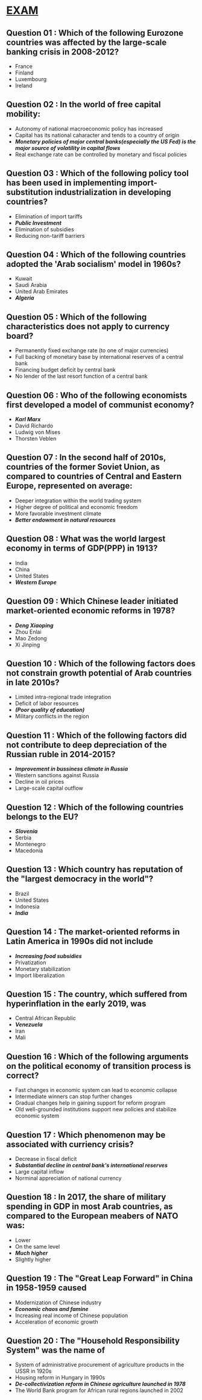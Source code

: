 # [EXAM](https://github.com/jinniryu/Economics-of-Transition-and-Emerging-Markets/blob/main/README.md#economics-of-transition-and-emerging-markets)

## Question 01 : Which of the following Eurozone countries was affected by the large-scale banking crisis in 2008-2012?
  - France
  - Finland
  - Luxembourg
  - Ireland

## Question 02 : In the world of free capital mobility:
  - Autonomy of national macroeconomic policy has increased
  - Capital has its national caharacter and tends to a country of origin
  - ***Monetary policies of major central banks(especially the US Fed) is the major source of volatility in capital flows***
  - Real exchange rate can be controlled by monetary and fiscal policies

## Question 03 : Which of the following policy tool has been used in implementing import-substitution industrialization in developing countries?
  - Elimination of import tariffs
  - ***Public lnvestment***
  - Elimination of subsidies
  - Reducing non-tariff barriers

## Question 04 : Which of the following countries adopted the 'Arab socialism' model in 1960s?
  - Kuwait
  - Saudi Arabia
  - United Arab Emirates
  - ***Algeria***

## Question 05 : Which of the following characteristics does not apply to currency board?
  - Permanently fixed exchange rate (to one of major currencies)
  - Full backing of monetary base by international reserves of a central bank
  - Financing budget deficit by central bank
  - No lender of the last resort function of a central bank

## Question 06 : Who of the following economists first developed a model of communist economy?
  - ***Karl Marx***
  - David Richardo
  - Ludwig von Mises
  - Thorsten Veblen

## Question 07 : In the second half of 2010s, countries of the former Soviet Union, as compared to countries of Central and Eastern Europe, represented on average:
  - Deeper integration within the world trading system
  - Higher degree of political and economic freedom
  - More favorable investment climate
  - ***Better endowment in natural resources***

## Question 08 : What was the world largest economy in terms of GDP(PPP) in 1913?
  - India
  - China
  - United States
  - ***Western Europe***

## Question 09 : Which Chinese leader initiated market-oriented economic reforms in 1978?
  - ***Deng Xiaoping***
  - Zhou Enlai
  - Mao Zedong
  - Xi Jinping

## Question 10 : Which of the following factors does not constrain growth potential of Arab countries in late 2010s?
  - Limited intra-regional trade integration
  - Deficit of labor resources
  - ***(Poor quality of education)***
  - Military conflicts in the region

## Question 11 : Which of the following factors did not contribute to deep depreciation of the Russian ruble in 2014-2015?
  - ***Improvement in bussiness climate in Russia***
  - Western sanctions against Russia
  - Decline in oil prices
  - Large-scale capital outflow

## Question 12 : Which of the following countries belongs to the EU?
  - ***Slovenia***
  - Serbia
  - Montenegro
  - Macedonia

## Question 13 : Which country has reputation of the "largest democracy in the world"?
  - Brazil
  - United States
  - Indonesia
  - ***India***

## Question 14 : The market-oriented reforms in Latin America in 1990s did not include
  - ***Increasing food subsidies***
  - Privatization
  - Monetary stabilization
  - Import liberalization

## Question 15 : The country, which suffered from hyperinflation in the early 2019, was
  - Central African Republic
  - ***Venezuela***
  - Iran
  - Mali

## Question 16 : Which of the following arguments on the political economy of transition process is correct?
  - Fast changes in economic system can lead to economic collapse
  - Intermediate winners can stop further changes
  - Gradual changes help in gaining support for reform program
  - Old well-grounded institutions support new policies and stabilize economic system

## Question 17 : Which phenomenon may be associated with curriency crisis?
  - Decrease in fiscal deficit
  - ***Substantial decline in central bank's international reserves***
  - Large capital inflow
  - Norminal appreciation of national currency

## Question 18 : In 2017, the share of military spending in GDP in most Arab countries, as compared to the European meabers of NATO was:
  - Lower
  - On the same level
  - ***Much higher***
  - Slightly higher

## Question 19 : The "Great Leap Forward" in China in 1958-1959 caused
  - Modernization of Chinese industry
  - ***Economic chaos and famine***
  - Increasing real income of Chinese population
  - Acceleration of economic growth

## Question 20 : The "Household Responsibility System" was the name of
  - System of administrative procurement of agriculture products in the USSR in 1920s
  - Housing reform in Hungary in 1990s
  - ***De-collectivization reform in Chinese agriculture launched in 1978***
  - The World Bank program for African rural regions launched in 2002
